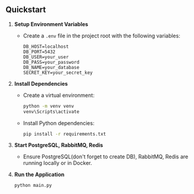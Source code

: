 ## Quickstart

1. **Setup Environment Variables**
   - Create a `.env` file in the project root with the following variables:
     ```env
     DB_HOST=localhost
     DB_PORT=5432
     DB_USER=your_user
     DB_PASS=your_password
     DB_NAME=your_database
     SECRET_KEY=your_secret_key
     ```

2. **Install Dependencies**
   - Create a virtual environment:
     ```bash
     python -m venv venv
     venv\Scripts\activate
     ```
   - Install Python dependencies:
     ```bash
     pip install -r requirements.txt
     ```

3. **Start PostgreSQL, RabbitMQ, Redis**
   - Ensure PostgreSQL(don't forget to create DB), RabbitMQ, Redis are running locally or in Docker.

4. **Run the Application**
   ```bash
   python main.py
   ```
